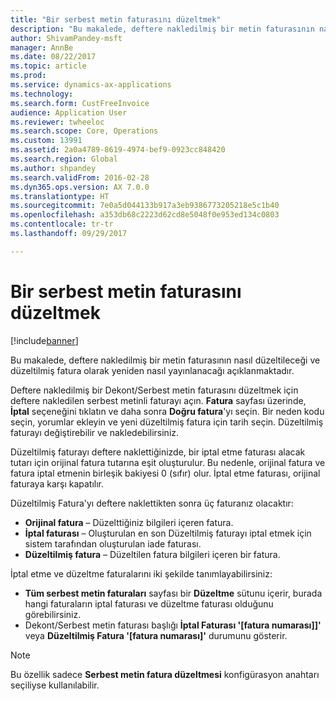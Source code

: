 ```yaml
---
title: "Bir serbest metin faturasını düzeltmek"
description: "Bu makalede, deftere nakledilmiş bir metin faturasının nasıl düzeltileceği ve düzeltilmiş fatura olarak yeniden nasıl yayınlanacağı açıklanmaktadır."
author: ShivamPandey-msft
manager: AnnBe
ms.date: 08/22/2017
ms.topic: article
ms.prod: 
ms.service: dynamics-ax-applications
ms.technology: 
ms.search.form: CustFreeInvoice
audience: Application User
ms.reviewer: twheeloc
ms.search.scope: Core, Operations
ms.custom: 13991
ms.assetid: 2a0a4789-8619-4974-bef9-0923cc848420
ms.search.region: Global
ms.author: shpandey
ms.search.validFrom: 2016-02-28
ms.dyn365.ops.version: AX 7.0.0
ms.translationtype: HT
ms.sourcegitcommit: 7e0a5d044133b917a3eb9386773205218e5c1b40
ms.openlocfilehash: a353db68c2223d62cd8e5048f0e953ed134c0803
ms.contentlocale: tr-tr
ms.lasthandoff: 09/29/2017

---
```


# <a name="correct-a-free-text-invoice"></a>Bir serbest metin faturasını düzeltmek

[!include[banner](../includes/banner.md)]


Bu makalede, deftere nakledilmiş bir metin faturasının nasıl düzeltileceği ve düzeltilmiş fatura olarak yeniden nasıl yayınlanacağı açıklanmaktadır.

Deftere nakledilmiş bir Dekont/Serbest metin faturasını düzeltmek için deftere nakledilen serbest metinli faturayı açın. **Fatura** sayfası üzerinde, **İptal** seçeneğini tıklatın ve daha sonra **Doğru fatura**'yı seçin. Bir neden kodu seçin, yorumlar ekleyin ve yeni düzeltilmiş fatura için tarih seçin. Düzeltilmiş faturayı değiştirebilir ve nakledebilirsiniz. 

Düzeltilmiş faturayı deftere naklettiğinizde, bir iptal etme faturası alacak tutarı için orijinal fatura tutarına eşit oluşturulur. Bu nedenle, orijinal fatura ve fatura iptal etmenin birleşik bakiyesi 0 (sıfır) olur. İptal etme faturası, orijinal faturaya karşı kapatılır. 

Düzeltilmiş Fatura'yı deftere naklettikten sonra üç faturanız olacaktır:

-   **Orijinal fatura** – Düzelttiğiniz bilgileri içeren fatura.
-   **İptal faturası** – Oluşturulan en son Düzeltilmiş faturayı iptal etmek için sistem tarafından oluşturulan iade faturası.
-   **Düzeltilmiş fatura** – Düzeltilen fatura bilgileri içeren bir fatura.

İptal etme ve düzeltme faturalarını iki şekilde tanımlayabilirsiniz:

-   **Tüm serbest metin faturaları** sayfası bir **Düzeltme** sütunu içerir, burada hangi faturaların iptal faturası ve düzeltme faturası olduğunu görebilirsiniz.
-   Dekont/Serbest metin faturası başlığı **İptal Faturası '\[fatura numarası]\]'** veya **Düzeltilmiş Fatura '\[fatura numarası\]'** durumunu gösterir.

> [!NOTE]
> Bu özellik sadece **Serbest metin fatura düzeltmesi** konfigürasyon anahtarı seçiliyse kullanılabilir.




